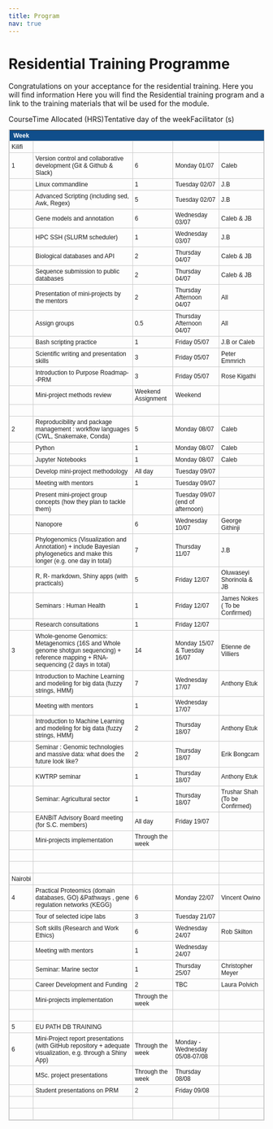 ```yaml
---
title: Program
nav: true
---
```


# Residential Training Programme

Congratulations on your acceptance for the residential training. Here you will find information Here you will find the Residential training program and a link to the training materials that wil be used for the module. 

<style type="text/css">
	table.tableizer-table {
		font-size: 12px;
		border: 1px solid #CCC; 
		font-family: Arial, Helvetica, sans-serif;
	} 
	.tableizer-table td {
		padding: 4px;
		margin: 3px;
		border: 1px solid #CCC;
	}
	.tableizer-table th {
		background-color: #104E8B; 
		color: #FFF;
		font-weight: bold;
	}
</style>
<table class="tableizer-table">
<thead><tr class="tableizer-firstrow"><th>Week</th>Course<th>&nbsp;</th>Time Allocated (HRS)<th>&nbsp;</th>Tentative day of the week<th>&nbsp;</th>Facilitator (s)<th>&nbsp;</th></tr></thead><tbody>
 <tr><td>Kilifi</td><td>&nbsp;</td><td>&nbsp;</td><td>&nbsp;</td><td>&nbsp;</td></tr>
 <tr><td>1</td><td>Version control and collaborative development (Git & Github & Slack)</td><td>6</td><td>Monday 01/07</td><td>Caleb</td></tr>
 <tr><td>&nbsp;</td><td>Linux commandline</td><td>1</td><td>Tuesday 02/07</td><td>J.B</td></tr>
 <tr><td>&nbsp;</td><td>Advanced Scripting (including sed, Awk, Regex)</td><td>5</td><td>Tuesday 02/07 </td><td>J.B</td></tr>
 <tr><td>&nbsp;</td><td>Gene models and annotation</td><td>6</td><td>Wednesday 03/07</td><td>Caleb & JB</td></tr>
 <tr><td>&nbsp;</td><td>HPC SSH (SLURM scheduler)</td><td>1</td><td>Wednesday 03/07</td><td>J.B</td></tr>
 <tr><td>&nbsp;</td><td>Biological databases and API </td><td>2</td><td>Thursday 04/07</td><td>Caleb & JB</td></tr>
 <tr><td>&nbsp;</td><td>Sequence submission to public databases</td><td>2</td><td>Thursday 04/07</td><td>Caleb & JB</td></tr>
 <tr><td>&nbsp;</td><td>Presentation of mini-projects by the mentors</td><td>2</td><td>Thursday Afternoon 04/07</td><td>All</td></tr>
 <tr><td>&nbsp;</td><td>Assign groups</td><td>0.5</td><td>Thursday Afternoon 04/07</td><td>All</td></tr>
 <tr><td>&nbsp;</td><td>Bash scripting practice</td><td>1</td><td>Friday 05/07</td><td>J.B or Caleb</td></tr>
 <tr><td>&nbsp;</td><td>Scientific writing and presentation skills</td><td>3</td><td>Friday 05/07</td><td>Peter Emmrich</td></tr>
 <tr><td>&nbsp;</td><td>Introduction to Purpose Roadmap--PRM </td><td>3</td><td>Friday 05/07</td><td>Rose Kigathi</td></tr>
 <tr><td>&nbsp;</td><td>Mini-project methods review</td><td>Weekend Assignment</td><td>Weekend</td><td>&nbsp;</td></tr>
 <tr><td>&nbsp;</td><td>&nbsp;</td><td>&nbsp;</td><td>&nbsp;</td><td>&nbsp;</td></tr>
 <tr><td>2</td><td>Reproducibility and package management : workflow languages (CWL, Snakemake, Conda)</td><td>5</td><td>Monday 08/07</td><td>Caleb</td></tr>
 <tr><td>&nbsp;</td><td>Python</td><td>1</td><td>Monday 08/07</td><td>Caleb</td></tr>
 <tr><td>&nbsp;</td><td>Jupyter Notebooks</td><td>1</td><td>Monday 08/07</td><td>Caleb</td></tr>
 <tr><td>&nbsp;</td><td>Develop mini-project methodology</td><td>All day</td><td>Tuesday 09/07</td><td>&nbsp;</td></tr>
 <tr><td>&nbsp;</td><td>Meeting with mentors </td><td>1</td><td>Tuesday 09/07</td><td>&nbsp;</td></tr>
 <tr><td>&nbsp;</td><td>Present mini-project group concepts (how they plan to tackle them)</td><td>&nbsp;</td><td>Tuesday 09/07 (end of afternoon)</td><td>&nbsp;</td></tr>
 <tr><td>&nbsp;</td><td>Nanopore </td><td>6</td><td>Wednesday 10/07</td><td>George Githinji</td></tr>
 <tr><td>&nbsp;</td><td>Phylogenomics (Visualization and Annotation) + include Bayesian phylogenetics and make this longer (e.g. one day in total)</td><td>7</td><td>Thursday 11/07</td><td>J.B</td></tr>
 <tr><td>&nbsp;</td><td>R, R- markdown, Shiny apps (with practicals)</td><td>5</td><td>Friday 12/07</td><td>Oluwaseyi Shorinola & JB</td></tr>
 <tr><td>&nbsp;</td><td>Seminars : Human Health</td><td>1</td><td>Friday 12/07</td><td>James Nokes (  To be Confirmed)</td></tr>
 <tr><td>&nbsp;</td><td>Research consultations</td><td>1</td><td>Friday 12/07</td><td>&nbsp;</td></tr>
 <tr><td>3</td><td>Whole-genome Genomics: Metagenomics (16S and Whole genome shotgun sequencing) + reference mapping + RNA-sequencing (2 days in total)</td><td>14</td><td>Monday 15/07 & Tuesday 16/07</td><td>Etienne de Villiers</td></tr>
 <tr><td>&nbsp;</td><td>Introduction to Machine Learning and modeling for big data (fuzzy strings, HMM) </td><td>7</td><td>Wednesday 17/07</td><td>Anthony Etuk</td></tr>
 <tr><td>&nbsp;</td><td>Meeting with mentors</td><td>1</td><td>Wednesday 17/07</td><td>&nbsp;</td></tr>
 <tr><td>&nbsp;</td><td>Introduction to Machine Learning and modeling for big data (fuzzy strings, HMM) </td><td>2</td><td>Thursday 18/07</td><td>Anthony Etuk</td></tr>
 <tr><td>&nbsp;</td><td>Seminar : Genomic technologies and massive data: what does the future look like?</td><td>2</td><td>Thursday 18/07</td><td>Erik Bongcam</td></tr>
 <tr><td>&nbsp;</td><td>KWTRP seminar</td><td>1</td><td>Thursday 18/07</td><td>Anthony Etuk</td></tr>
 <tr><td>&nbsp;</td><td>Seminar: Agricultural sector </td><td>1</td><td>Thursday 18/07</td><td>Trushar Shah (To be Confirmed)</td></tr>
 <tr><td>&nbsp;</td><td>EANBiT Advisory Board meeting (for S.C. members)</td><td>All day</td><td>Friday 19/07</td><td>&nbsp;</td></tr>
 <tr><td>&nbsp;</td><td>Mini-projects implementation</td><td>Through the week</td><td>&nbsp;</td><td>&nbsp;</td></tr>
 <tr><td>&nbsp;</td><td>&nbsp;</td><td>&nbsp;</td><td>&nbsp;</td><td>&nbsp;</td></tr>
 <tr><td>&nbsp;</td><td>&nbsp;</td><td>&nbsp;</td><td>&nbsp;</td><td>&nbsp;</td></tr>
 <tr><td>Nairobi</td><td>&nbsp;</td><td>&nbsp;</td><td>&nbsp;</td><td>&nbsp;</td></tr>
 <tr><td>4</td><td>Practical Proteomics (domain databases, GO) &Pathways , gene regulation networks (KEGG)</td><td>6</td><td>Monday 22/07</td><td>Vincent Owino </td></tr>
 <tr><td>&nbsp;</td><td>Tour of selected icipe labs</td><td>3</td><td>Tuesday 21/07</td><td>&nbsp;</td></tr>
 <tr><td>&nbsp;</td><td>Soft skills (Research and Work Ethics)</td><td>6</td><td>Wednesday 24/07</td><td>Rob Skilton </td></tr>
 <tr><td>&nbsp;</td><td>Meeting with mentors</td><td>1</td><td>Wednesday 24/07</td><td>&nbsp;</td></tr>
 <tr><td>&nbsp;</td><td>Seminar: Marine sector</td><td>1</td><td>Thursday 25/07</td><td>Christopher Meyer</td></tr>
 <tr><td>&nbsp;</td><td>Career Development and Funding</td><td>2</td><td>TBC</td><td>Laura Polvich</td></tr>
 <tr><td>&nbsp;</td><td>Mini-projects implementation</td><td>Through the week</td><td>&nbsp;</td><td>&nbsp;</td></tr>
 <tr><td>&nbsp;</td><td>&nbsp;</td><td>&nbsp;</td><td>&nbsp;</td><td>&nbsp;</td></tr>
 <tr><td>5</td><td>EU PATH DB TRAINING</td><td>&nbsp;</td><td>&nbsp;</td><td>&nbsp;</td></tr>
 <tr><td>6</td><td>Mini-Project report presentations (with GitHub repository + adequate visualization, e.g. through a Shiny App)</td><td>Through the week</td><td>Monday - Wednesday 05/08-07/08</td><td>&nbsp;</td></tr>
 <tr><td>&nbsp;</td><td>MSc. project presentations </td><td>Through the week</td><td>Thursday 08/08</td><td>&nbsp;</td></tr>
 <tr><td>&nbsp;</td><td>Student presentations on PRM</td><td>2</td><td>Friday 09/08</td><td>&nbsp;</td></tr>
 <tr><td>&nbsp;</td><td>&nbsp;</td><td>&nbsp;</td><td>&nbsp;</td><td>&nbsp;</td></tr>
 <tr><td>&nbsp;</td><td>&nbsp;</td><td>&nbsp;</td><td>&nbsp;</td><td></td></tr>
</tbody></table>
